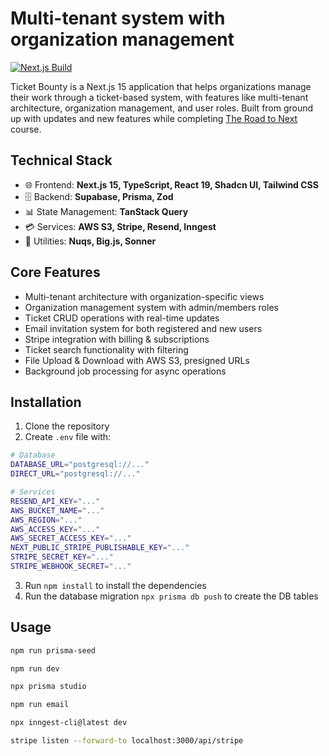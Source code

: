 # Multi-tenant system with organization management

[![Next.js Build](https://github.com/jd-tech-dev/ticket-bounty-pro-next-app/actions/workflows/main.yml/badge.svg)](https://github.com/jd-tech-dev/ticket-bounty-pro-next-app/actions/workflows/main.yml)

Ticket Bounty is a Next.js 15 application that helps organizations manage their work through a ticket-based system, with features like multi-tenant architecture, organization management, and user roles. Built from ground up with updates and new features while completing [The Road to Next](https://www.road-to-next.com/) course.

## Technical Stack

+ 🌐 Frontend: **Next.js 15, TypeScript, React 19, Shadcn UI, Tailwind CSS**  
+ 🗄️ Backend: **Supabase, Prisma, Zod**  
+ 📊 State Management: **TanStack Query**  
+ 💳 Services: **AWS S3, Stripe, Resend, Inngest**  
+ 🔧 Utilities: **Nuqs, Big.js, Sonner** 

## Core Features 

+ Multi-tenant architecture with organization-specific views 
+ Organization management system with admin/members roles 
+ Ticket CRUD operations with real-time updates 
+ Email invitation system for both registered and new users 
+ Stripe integration with billing & subscriptions 
+ Ticket search functionality with filtering 
+ File Upload & Download with AWS S3, presigned URLs 
+ Background job processing for async operations

## Installation

1. Clone the repository
2. Create `.env` file with:
```bash
# Database
DATABASE_URL="postgresql://..."
DIRECT_URL="postgresql://..."

# Services
RESEND_API_KEY="..."
AWS_BUCKET_NAME="..."
AWS_REGION="..."
AWS_ACCESS_KEY="..."
AWS_SECRET_ACCESS_KEY="..."
NEXT_PUBLIC_STRIPE_PUBLISHABLE_KEY="..."
STRIPE_SECRET_KEY="..."
STRIPE_WEBHOOK_SECRET="..."
```
3. Run `npm install` to install the dependencies
4. Run the database migration `npx prisma db push` to create the DB tables

## Usage

```sh
npm run prisma-seed
```

```sh
npm run dev
```

```sh
npx prisma studio
```

```sh
npm run email
```

```sh
npx inngest-cli@latest dev
```

```sh
stripe listen --forward-to localhost:3000/api/stripe
```
